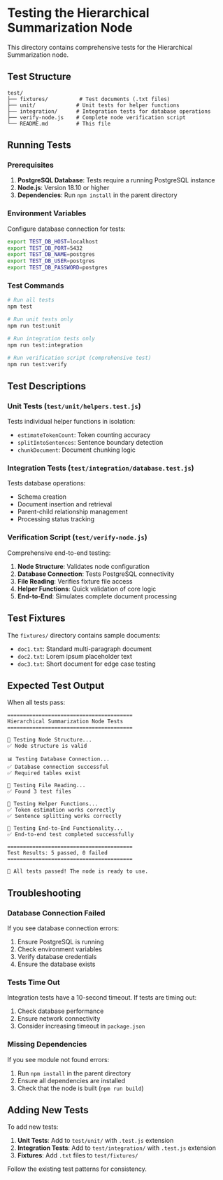 # Testing the Hierarchical Summarization Node

This directory contains comprehensive tests for the Hierarchical Summarization node.

## Test Structure

```
test/
├── fixtures/          # Test documents (.txt files)
├── unit/             # Unit tests for helper functions
├── integration/      # Integration tests for database operations
├── verify-node.js    # Complete node verification script
└── README.md         # This file
```

## Running Tests

### Prerequisites

1. **PostgreSQL Database**: Tests require a running PostgreSQL instance
2. **Node.js**: Version 18.10 or higher
3. **Dependencies**: Run `npm install` in the parent directory

### Environment Variables

Configure database connection for tests:

```bash
export TEST_DB_HOST=localhost
export TEST_DB_PORT=5432
export TEST_DB_NAME=postgres
export TEST_DB_USER=postgres
export TEST_DB_PASSWORD=postgres
```

### Test Commands

```bash
# Run all tests
npm test

# Run unit tests only
npm run test:unit

# Run integration tests only
npm run test:integration

# Run verification script (comprehensive test)
npm run test:verify
```

## Test Descriptions

### Unit Tests (`test/unit/helpers.test.js`)

Tests individual helper functions in isolation:
- `estimateTokenCount`: Token counting accuracy
- `splitIntoSentences`: Sentence boundary detection
- `chunkDocument`: Document chunking logic

### Integration Tests (`test/integration/database.test.js`)

Tests database operations:
- Schema creation
- Document insertion and retrieval
- Parent-child relationship management
- Processing status tracking

### Verification Script (`test/verify-node.js`)

Comprehensive end-to-end testing:
1. **Node Structure**: Validates node configuration
2. **Database Connection**: Tests PostgreSQL connectivity
3. **File Reading**: Verifies fixture file access
4. **Helper Functions**: Quick validation of core logic
5. **End-to-End**: Simulates complete document processing

## Test Fixtures

The `fixtures/` directory contains sample documents:
- `doc1.txt`: Standard multi-paragraph document
- `doc2.txt`: Lorem ipsum placeholder text
- `doc3.txt`: Short document for edge case testing

## Expected Test Output

When all tests pass:

```
========================================
Hierarchical Summarization Node Tests
========================================

🔧 Testing Node Structure...
✅ Node structure is valid

📊 Testing Database Connection...
✅ Database connection successful
✅ Required tables exist

📁 Testing File Reading...
✅ Found 3 test files

🧮 Testing Helper Functions...
✅ Token estimation works correctly
✅ Sentence splitting works correctly

🚀 Testing End-to-End Functionality...
✅ End-to-end test completed successfully

========================================
Test Results: 5 passed, 0 failed
========================================

🎉 All tests passed! The node is ready to use.
```

## Troubleshooting

### Database Connection Failed

If you see database connection errors:
1. Ensure PostgreSQL is running
2. Check environment variables
3. Verify database credentials
4. Ensure the database exists

### Tests Time Out

Integration tests have a 10-second timeout. If tests are timing out:
1. Check database performance
2. Ensure network connectivity
3. Consider increasing timeout in `package.json`

### Missing Dependencies

If you see module not found errors:
1. Run `npm install` in the parent directory
2. Ensure all dependencies are installed
3. Check that the node is built (`npm run build`)

## Adding New Tests

To add new tests:

1. **Unit Tests**: Add to `test/unit/` with `.test.js` extension
2. **Integration Tests**: Add to `test/integration/` with `.test.js` extension
3. **Fixtures**: Add `.txt` files to `test/fixtures/`

Follow the existing test patterns for consistency.